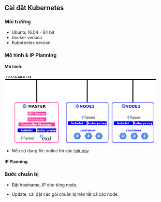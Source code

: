 ## Cài đăt Kubernetes 

### Môi trường
- Ubuntu 16.04 - 64 bit
- Docker version
- Kubernetes version

### Mô hình & IP Planning

#### Mô hình: 

![K8S-topology](../../images/K8S-topology.png)

- Nếu sử dụng file online thì vào [link  này](https://www.draw.io/#G1NmTeK-k590hew0GikQcl_TNiwO1nDjxK)

#### IP Planning
 
 
### Bước chuẩn bị

- Đặt hostname, IP cho từng node.

- Update, cài đặt các gói chuẩn bị trên tất cả các node.

